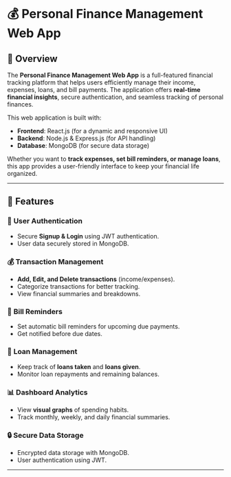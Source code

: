 # 💰 Personal Finance Management Web App

## 📌 Overview

The **Personal Finance Management Web App** is a full-featured financial tracking platform that helps users efficiently manage their income, expenses, loans, and bill payments. The application offers **real-time financial insights**, secure authentication, and seamless tracking of personal finances. 

This web application is built with:
- **Frontend**: React.js (for a dynamic and responsive UI)
- **Backend**: Node.js & Express.js (for API handling)
- **Database**: MongoDB (for secure data storage)

Whether you want to **track expenses, set bill reminders, or manage loans**, this app provides a user-friendly interface to keep your financial life organized.

---

## 🌟 Features

### 🔐 **User Authentication**
- Secure **Signup & Login** using JWT authentication.
- User data securely stored in MongoDB.

### 💰 **Transaction Management**
- **Add, Edit, and Delete transactions** (income/expenses).
- Categorize transactions for better tracking.
- View financial summaries and breakdowns.

### 🔔 **Bill Reminders**
- Set automatic bill reminders for upcoming due payments.
- Get notified before due dates.

### 🏦 **Loan Management**
- Keep track of **loans taken** and **loans given**.
- Monitor loan repayments and remaining balances.

### 📊 **Dashboard Analytics**
- View **visual graphs** of spending habits.
- Track monthly, weekly, and daily financial summaries.

### 🔒 **Secure Data Storage**
- Encrypted data storage with MongoDB.
- User authentication using JWT.

---

